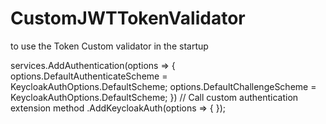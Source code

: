 # CustomJWTTokenValidator

to use the Token Custom validator in the startup

services.AddAuthentication(options =>
			{
				options.DefaultAuthenticateScheme = KeycloakAuthOptions.DefaultScheme;
				options.DefaultChallengeScheme = KeycloakAuthOptions.DefaultScheme;
			})
			// Call custom authentication extension method
			.AddKeycloakAuth(options =>
			{
			});

